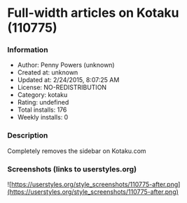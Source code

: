 # Full-width articles on Kotaku (110775)

### Information
- Author: Penny Powers (unknown)
- Created at: unknown
- Updated at: 2/24/2015, 8:07:25 AM
- License: NO-REDISTRIBUTION
- Category: kotaku
- Rating: undefined
- Total installs: 176
- Weekly installs: 0


### Description
Completely removes the sidebar on Kotaku.com


### Screenshots (links to userstyles.org)
![https://userstyles.org/style_screenshots/110775-after.png](https://userstyles.org/style_screenshots/110775-after.png)


